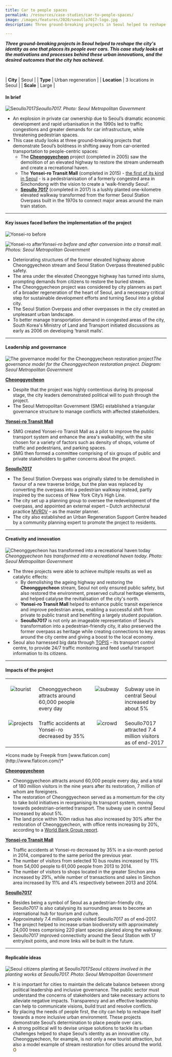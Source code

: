 ```yaml
---
title: Car to people spaces
permalink: /resources/case-studies/car-to-people-spaces/
image: /images/features/2020/seoullo7017-logo.jpg
description: Three ground-breaking projects in Seoul helped to reshape the city's identity as one that places its people over cars. This case study looks at the motivations and processes behind these urban innovations, and the desired outcomes that the city has achieved.

---
```


***Three ground-breaking projects in Seoul helped to reshape the city's identity as one that places its people over cars. This case study looks at the motivations and processes behind these urban innovations, and the desired outcomes that the city has achieved.*** 

<br>

| **City** | Seoul |
| **Type** | Urban regeneration |
| **Location** | 3 locations in Seoul |
| **Scale** | Large |

#### **In brief**

![Seoullo7017](/images/features/2020/seoullo7017-logo.jpg/)*Seoullo7017. Photo: Seoul Metropolitan Government*

- An explosion in private car ownership due to Seoul’s dramatic economic development and rapid urbanisation in the 1990s led to traffic congestions and greater demands for car infrastructure, while threatening pedestrian spaces. 
- This case study looks at three ground-breaking projects that demonstrate Seoul’s boldness in shifting away from car-oriented transportation to people-centric spaces:
  - The **[Cheonggyecheon](http://www.sisul.or.kr/grobal/cheonggye/eng/WebContent/index.html)** project (completed in 2005) saw the demolition of an elevated highway to restore the stream underneath and create a recreational haven. 
  - The **Yonsei-ro Transit Mall** (completed in 2015) - [the first of its kind in Seoul](http://english.seoul.go.kr/opening-of-sinchon-yonsei-ro-seouls-first-transit-mall/) - is a pedestrianisation of a formerly congested area in Sinchondong with the vision to create a ‘walk-friendly Seoul’. 
  - **[Seoullo 7017](http://seoullo7017.co.kr/SSF/GLO/ENG/M000.do)** (completed in 2017) is a lushly planted one-kilometre elevated walkway transformed from the former Seoul Station Overpass built in the 1970s to connect major areas around the main train station.

---

#### **Key issues faced before the implementation of the project**

![Yonsei-ro before](/images/features/2020/yonsei-ro-before.jpg/)

![Yonsei-ro after](/images/features/2020/yonsei-ro-after.jpg/)*Yonsei-ro before and after conversion into a transit mall. Photos: Seoul Metropolitan Government*

- Deteriorating structures of the former elevated highway above Cheonggyecheon stream and Seoul Station Overpass threatened public safety. 
- The area under the elevated Cheonggye highway has turned into slums, prompting demands from citizens to restore the buried stream. 
- The Cheonggyecheon project was considered by city planners as part of a broader regeneration of the heart of Seoul, and a necessary critical step for sustainable development efforts and turning Seoul into a global city.
- The Seoul Station Overpass and other overpasses in the city created an unpleasant urban landscape.
- To better manage transportation demand in congested areas of the city, South Korea's Ministry of Land and Transport initiated discussions as early as 2006 on developing ‘transit malls’. 

---

#### **Leadership and governance**

![The governance model for the Cheonggyecheon restoration project](/images/features/2020/cheonggyecheon-governance-model.png/)*The governance model for the Cheonggyecheon restoration project. Diagram: Seoul Metropolitan Government*

<b><u>Cheonggyecheon</u></b>
- Despite that the project was highly contentious during its proposal stage, the city leaders demonstrated political will to push through the project. 
- The Seoul Metropolitan Government (SMG) established a triangular governance structure to manage conflicts with affected stakeholders. 

<b><u>Yonsei-ro Transit Mall</u></b>
- SMG created Yonsei-ro Transit Mall as a pilot to improve the public transport system and enhance the area's walkability, with the site chosen for a variety of factors such as density of shops, volume of traffic and pedestrians, and parking spaces. 
- SMG then formed a committee comprising of six groups of public and private stakeholders to gather concerns about the project. 

<b><u>Seoullo7017</u></b>
- The Seoul Station Overpass was originally slated to be demolished in favour of a new traverse bridge, but the plan was replaced by converting the overpass into a pedestrian walkway instead, partly inspired by the success of New York City’s High Line. 
- The city set up a planning group to oversee the redevelopment of the overpass, and appointed an external expert – Dutch architectural practice [MVRDV](https://www.mvrdv.nl/projects/seoul-skygarden) – as the master planner. 
- The city also established an Urban Regeneration Support Centre headed by a community planning expert to promote the project to residents. 

---

#### **Creativity and innovation**

![Cheonggyecheon has transformed into a recreational haven today](/images/features/2020/cheonggyecheon-today.jpg/)*Cheonggyecheon has transformed into a recreational haven today. Photo: Seoul Metropolitan Government*

- The three projects were able to achieve multiple results as well as catalytic effects:
  - By demolishing the ageing highway and restoring the **Cheonggyecheon** stream, Seoul not only ensured public safety, but also restored the environment, preserved cultural heritage elements, and helped catalyse the revitalisation of the city's north. 
  - **Yonsei-ro Transit Mall** helped to enhance public transit experience and improve pedestrian areas, enabling a successful shift from private to public transit and benefiting a largely student population.
  - **Seoullo7017** is not only an imageable representation of Seoul’s transformation into a pedestrian-friendly city, it also preserved the former overpass as heritage while creating connections to key areas around the city centre and giving a boost to the local economy. 
- Seoul also harnessed big data through [TOPIS](http://topis.seoul.go.kr/eng/english.jsp) – its transport control centre, to provide 24/7 traffic monitoring and feed useful transport information to its citizens. 

---

#### **Impacts of the project**

<table style="width: 100%;" cellpadding="0">
<tbody>
<tr>
<td style="width: 80px; text-align: center; vertical-align: top;"><br><img src="/images/features/2020/tourist.png" alt="tourist" /><br></td>
  <td style="text-align: left; vertical-align: top;"><br>Cheonggyecheon attracts around 60,000 people every day<br></td>
<td style="width: 80px; text-align: center; vertical-align: top;"><br><img src="/images/features/2020/icon-subway.png" alt="subway" /><br></td>
<td style="text-align: left; vertical-align: top;"><br>Subway use in central Seoul increased by about 5%<br></td>
</tr>
<tr>
<td style="width: 80px; text-align: center; vertical-align: top;"><br><img src="/images/features/2020/icon-accident.png" alt="projects" /><br></td>
<td style="text-align: left; vertical-align: top;"><br>Traffic accidents at Yonsei-ro decreased by 35%<br></td>
<td style="width: 80px; text-align: center; vertical-align: top;"><br><img src="/images/features/2020/icon-crowd.png" alt="crowd" /><br></td>
<td style="text-align: left; vertical-align: top;"><br>Seoullo7017 attracted 7.4 million visitors as of end-2017<br></td>
</tr>
</tbody>
</table>*Icons made by Freepik from [www.flaticon.com](http://www.flaticon.com/)*

<b><u>Cheonggyecheon</u></b>
- Cheonggyecheon attracts around 60,000 people every day, and a total of 180 million visitors in the nine years after its restoration, 7 million of whom are foreigners. 
- The restoration of Cheonggyecheon served as a momentum for the city to take bold initiatives in reorganising its transport system, moving towards pedestrian-oriented transport. The subway use in central Seoul increased by about 5%. 
- The land price within 100m radius has also increased by 30% after the restoration of Cheonggyecheon, with office rents increasing by 20%, according to a [World Bank Group report](https://urban-regeneration.worldbank.org/Seoul). 

<b><u>Yonsei-ro Transit Mall</u></b>
- Traffic accidents at Yonsei-ro decreased by 35% in a six-month period in 2014, compared to the same period the previous year.
- The number of visitors from selected 10 bus routes increased by 11% from 54,000 people to 61,000 people from 2013 to 2014. 
- The number of visitors to shops located in the greater Sinchon area increased by 29%, while number of transactions and sales in Sinchon area increased by 11% and 4% respectively between 2013 and 2014. 

<b><u>Seoullo7017</u></b>
- Besides being a symbol of Seoul as a pedestrian-friendly city, Seoullo7017 is also catalysing its surrounding areas to become an international hub for tourism and culture. 
- Approximately 7.4 million people visited Seoullo7017 as of end-2017. 
- The project helped to increase urban biodiversity with approximately 24,000 trees comprising 220 plant species planted along the walkway. 
- Seoullo7017 improved connectivity around the Seoul Station with 17 entry/exit points, and more links will be built in the future. 

---

#### **Replicable ideas**

![Seoul citizens planting at Seoullo7017](/images/features/2020/seoullo7017-planting.jpg/)*Seoul citizens involved in the planting works at Seoullo7017. Photo: Seoul Metropolitan Government*

- It is important for cities to maintain the delicate balance between strong political leadership and inclusive governance. The public sector must understand the concerns of stakeholders and take necessary actions to alleviate negative impacts. Transparency and an effective leadership can help to communicate visions, build trust and resolve conflicts. 
- By placing the needs of people first, the city can help to reshape itself towards a more inclusive urban environment. These projects demonstrate Seoul’s determination to place people over cars. 
- A strong political will to devise unique solutions to tackle its urban challenges helped to shape Seoul’s identity as an innovative city. Cheonggyecheon, for example, is not only a new tourist attraction, but also a model example of stream restoration for cities around the world. **<font color="#967942">O</font>**
